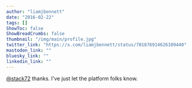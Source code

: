 ```yaml
---
author: "liamjbennett"
date: "2016-02-22"
tags: []
ShowToc: false
ShowBreadCrumbs: false
thumbnail: "/img/main/profile.jpg"
twitter_link: "https://x.com/liamjbennett/status/701876914626109440"
mastodon_link: ""
bluesky_link: ""
linkedin_link: ""
---
```


[@stack72](https://x.com/stack72) thanks. I've just let the platform folks know.

